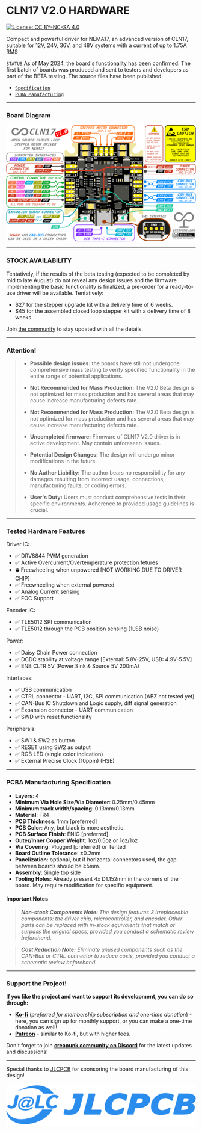 #  CLN17 V2.0 HARDWARE

[![License: CC BY-NC-SA 4.0](https://img.shields.io/badge/License-CC_BY--NC--SA_4.0-lightgrey.svg)](/license.md)

Compact and powerful driver for NEMA17, an advanced version of CLN17, suitable for 12V, 24V, 36V, and 48V systems with a current of up to 1.75A RMS

`STATUS` As of May 2024, the [board's functionality has been confirmed](#tested-hardware-features). The first batch of boards was produced and sent to testers and developers as part of the BETA testing. The source files have been published.

- [`Specification`](/wiki/CLN17/V2.0/specification.md)
- [`PCBA Manufacturing`](#pcba-manufacturing-specification)

------

### Board Diagram

![](./CLN17-V2.0-BOARD-DIAGRAM.PNG)

------

### STOCK AVAILABILITY

Tentatively, if the results of the beta testing (expected to be completed by mid to late August) do not reveal any design issues and the firmware implementing the basic functionality is finalized, a pre-order for a ready-to-use driver will be available. Tentatively:

- $27 for the stepper upgrade kit with a delivery time of 6 weeks.
- $45 for the assembled closed loop stepper kit with a delivery time of 8 weeks.

Join [the community](https://discord.gg/4uFSsffhMt) to stay updated with all the details.

------

### Attention!

> - **Possible design issues:** the boards have still not undergone comprehensive mass testing to verify specified functionality in the entire range of potential applications.
>
> - **Not Recommended for Mass Production:** The V2.0 Beta design is not optimized for mass production and has several areas that may cause increase  manufacturing defects rate.
>
> - **Not Recommended for Mass Production:** The V2.0 Beta design is not optimized for mass production and has several areas that may cause increase  manufacturing defects rate.
>
> - **Uncompleted firmware:** Firmware of CLN17 V2.0 driver is in active development. May contain unforeseen issues.
>
> - **Potential Design Changes:** The design will undergo minor modifications in the future.
>
> - **No Author Liability:** The author bears no responsibility for any damages resulting from incorrect usage, connections, manufacturing faults, or coding errors.
>
> - **User's Duty:** Users must conduct comprehensive tests in their specific environments. Adherence to provided usage guidelines is crucial.

------

### Tested Hardware Features

Driver IC:

- ✅ DRV8844 PWM generation
- ✅ Active Overcurrent/Overtemperature protection fetures
- ⛔ Freewheeling when unpowered [NOT WORKING DUE TO DRIVER CHIP]
- ✅ Freewheeling when external powered
- ✅ Analog Current sensing
- ✅ FOC Support

Encoder IC:

- ✅ TLE5012 SPI communication
- ✅ TLE5012 through the PCB position sensing (1LSB noise)

Power:

- ✅ Daisy Chain Power connection
- ✅ DCDC stability at voltage range [External: 5.8V-25V, USB: 4.9V-5.5V]
- ✅ ENB CLTR 5V (Power Sink & Source 5V 200mA)

Interfaces:

- ✅ USB communication
- ✅ CTRL connector - UART, I2C, SPI communication (ABZ not tested yet)
- ✅ CAN-Bus IC Shutdown and Logic supply, diff signal generation
- ✅ Expansion connector - UART communication
- ✅ SWD with reset functionality

Peripherals:

- ✅ SW1 & SW2 as button
- ✅ RESET using SW2 as output
- ✅ RGB LED (single color indication)
- ✅ External Precise Clock (10ppm) (HSE)

------

### PCBA Manufacturing Specification

- **Layers**: 4
- **Minimum Via Hole Size/Via Diameter**: 0.25mm/0.45mm
- **Minimum track width/spacing**: 0.13mm/0.13mm
- **Material**: FR4
- **PCB Thickness**: 1mm [preferred]
- **PCB Color**: Any, but black is more aesthetic.
- **PCB Surface Finish**: ENIG [preferred]
- **Outer/Inner Copper Weight**: 1oz/0.5oz or 1oz/1oz
- **Via Covering**: Plugged [preferred] or Tented
- **Board Outline Tolerance**: ±0.2mm
- **Panelization**: optional, but if horizontal connectors used, the gap between boards should be ≥5mm.
- **Assembly**: Single top side
- **Tooling Holes**: Already present 4x D1.152mm in the corners of the board. May require modification for specific equipment.

#### Important Notes

> ***Non-stock Components Note:** The design features 3 irreplaceable components: the driver chip, microcontroller, and encoder. Other parts can be replaced with in-stock equivalents that match or surpass the original specs, provided you conduct a schematic review beforehand.*

> ***Cost Reduction Note:** Eliminate unused components such as the CAN-Bus or CTRL connector to reduce costs, provided you conduct a schematic review beforehand.*

------

### Support the Project!

**If you like the project and want to support its development, you can do so through:**

- **[Ko-fi](https://ko-fi.com/creapunk)** (*preferred for membership subscription and one-time donation*) - here, you can sign up for monthly support, or you can make a one-time donation as well!
- **[Patreon](http://patreon.com/creapunk)** - similar to Ko-fi, but with higher fees.

Don't forget to join **[creapunk community on Discord](https://discord.gg/4uFSsffhMt)** for the latest updates and discussions!

------

Special thanks to [JLCPCB](https://jlcpcb.com/?from=creapunk) for sponsoring the board manufacturing of this design!

[![img](/wiki/assets/sponsors/JLCPCB.png)](https://jlcpcb.com/?from=creapunk)

